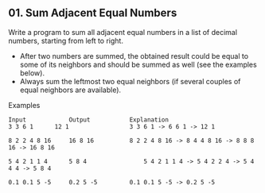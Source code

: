 ## 01. Sum Adjacent Equal Numbers

Write a program to sum all adjacent equal numbers in a list of decimal numbers, starting from left to right. <br>
-	After two numbers are summed, the obtained result could be equal to some of its neighbors and should be summed as well (see the examples below).
-	Always sum the leftmost two equal neighbors (if several couples of equal neighbors are available).

Examples

```
Input	         Output  	      Explanation
3 3 6 1 	 12 1	              3 3 6 1 -> 6 6 1 -> 12 1

8 2 2 4 8 16	 16 8 16   	      8 2 2 4 8 16 -> 8 4 4 8 16 -> 8 8 8 16 -> 16 8 16

5 4 2 1 1 4 	 5 8 4	              5 4 2 1 1 4 -> 5 4 2 2 4 -> 5 4 4 4 -> 5 8 4

0.1 0.1 5 -5	 0.2 5 -5 	      0.1 0.1 5 -5 -> 0.2 5 -5
```
